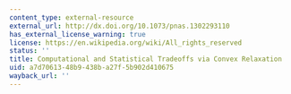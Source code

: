 ```yaml
---
content_type: external-resource
external_url: http://dx.doi.org/10.1073/pnas.1302293110
has_external_license_warning: true
license: https://en.wikipedia.org/wiki/All_rights_reserved
status: ''
title: Computational and Statistical Tradeoffs via Convex Relaxation
uid: a7d70613-48b9-438b-a27f-5b902d410675
wayback_url: ''
---
```

